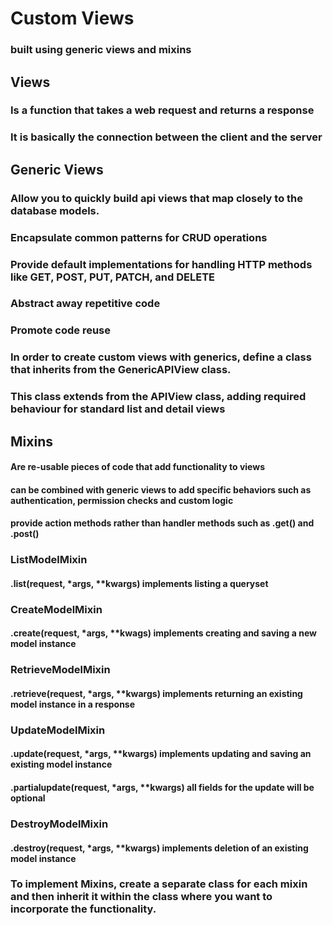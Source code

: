 # Custom Views
### built using generic views and mixins

## Views
### Is a function that takes a web request and returns a response
### It is basically the connection between the client and the server

## Generic Views
### Allow you to quickly build api views that map closely to the database models.
### Encapsulate common patterns for CRUD operations
### Provide default implementations for handling HTTP methods like GET, POST, PUT, PATCH, and DELETE
### Abstract away repetitive code
### Promote code reuse
### In order to create custom views with generics, define a class that inherits from the GenericAPIView class.
### This class extends from the APIView class, adding required behaviour for standard list and detail views

## Mixins
#### Are re-usable pieces of code that add functionality to views
#### can be combined with generic views to add specific behaviors such as authentication, permission checks and custom logic
#### provide action methods rather than handler methods such as .get() and .post()

### ListModelMixin
#### .list(request, *args, **kwargs) implements listing a queryset

### CreateModelMixin
#### .create(request, *args, **kwags) implements creating and saving a new model instance

### RetrieveModelMixin
#### .retrieve(request, *args, **kwargs) implements returning an existing model instance in a response

### UpdateModelMixin
#### .update(request, *args, **kwargs) implements updating and saving an existing model instance
#### .partialupdate(request, *args, **kwargs) all fields for the update will be optional

### DestroyModelMixin
#### .destroy(request, *args, **kwargs) implements deletion of an existing model instance

### To implement Mixins, create a separate class for each mixin and then inherit it within the class where you want to incorporate the functionality.